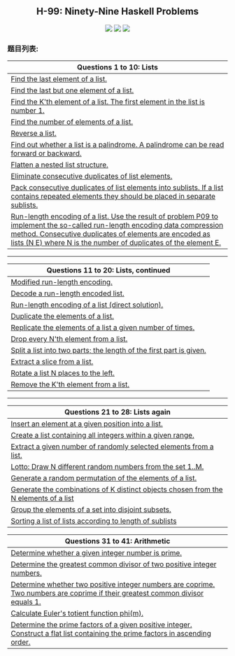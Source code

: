 <h2 align="center">H-99: Ninety-Nine Haskell Problems</h2>
<div align="center">
  <a href="https://www.travis-ci.org/ltoddy/99-Questions" target="_blank"><img src="https://www.travis-ci.org/ltoddy/99-Questions.svg?branch=master"></a>
  <a href="https://github.com/ltoddy/99-Questions/blob/master/LICENSE" target="_blank"><img src="https://img.shields.io/github/license/ltoddy/99-Questions.svg"></a>
  <a href="https://twitter.com/taoliu0509"><img src="https://img.shields.io/twitter/url/http/shields.io.svg?style=social"></a>
</div>

### 题目列表:

|Questions 1 to 10: Lists|
|------------------------|
|[Find the last element of a list.](src/Problem001.hs)|
|[Find the last but one element of a list.](src/Problem002.hs)|
|[Find the K'th element of a list. The first element in the list is number 1.](src/Problem003.hs)|
|[Find the number of elements of a list.](src/Problem004.hs)|
|[Reverse a list.](src/Problem005.hs)|
|[Find out whether a list is a palindrome. A palindrome can be read forward or backward.](src/Problem006.hs)|
|[Flatten a nested list structure.](src/Problem007.hs)|
|[Eliminate consecutive duplicates of list elements.](src/Problem008.hs)|
|[Pack consecutive duplicates of list elements into sublists. If a list contains repeated elements they should be placed in separate sublists.](src/Problem009.hs)|
|[Run-length encoding of a list. Use the result of problem P09 to implement the so-called run-length encoding data compression method. Consecutive duplicates of elements are encoded as lists (N E) where N is the number of duplicates of the element E.](src/Problem010.hs)|

------------------------------------------------------------------------------------------------------------------------

|Questions 11 to 20: Lists, continued|
|------------------------------------|
|[Modified run-length encoding.](src/Problem011.hs)|
|[Decode a run-length encoded list.](src/Problem012.hs)|
|[Run-length encoding of a list (direct solution).](src/Problem013.hs)|
|[Duplicate the elements of a list.](src/Problem014.hs)|
|[Replicate the elements of a list a given number of times.](src/Problem015.hs)|
|[Drop every N'th element from a list.](src/Problem016.hs)|
|[Split a list into two parts; the length of the first part is given.](src/Problem017.hs)|
|[Extract a slice from a list.](src/Problem018.hs)|
|[Rotate a list N places to the left.](src/Problem019.hs)|
|[Remove the K'th element from a list.](src/Problem020.hs)|

------------------------------------------------------------------------------------------------------------------------

|Questions 21 to 28: Lists again|
|-------------------------------|
|[Insert an element at a given position into a list.](src/Problem021.hs)|
|[Create a list containing all integers within a given range.](src/Problem022.hs)|
|[Extract a given number of randomly selected elements from a list.](src/Problem023.hs)|
|[Lotto: Draw N different random numbers from the set 1..M.](src/Problem024.hs)|
|[Generate a random permutation of the elements of a list.](src/Problem025.hs)|
|[Generate the combinations of K distinct objects chosen from the N elements of a list](src/Problem026.hs)|
|[Group the elements of a set into disjoint subsets.](src/Problem027.hs)|
|[Sorting a list of lists according to length of sublists](src/Problem028.hs)|

|Questions 31 to 41: Arithmetic|
|------------------------------|
|[Determine whether a given integer number is prime.](src/Problem031.hs)|
|[Determine the greatest common divisor of two positive integer numbers.](src/Problem032.hs)|
|[ Determine whether two positive integer numbers are coprime. Two numbers are coprime if their greatest common divisor equals 1.](src/Problem033.hs)|
|[Calculate Euler's totient function phi(m).](src/Problem034.hs)|
|[Determine the prime factors of a given positive integer. Construct a flat list containing the prime factors in ascending order.](src/Problem035.hs)|
